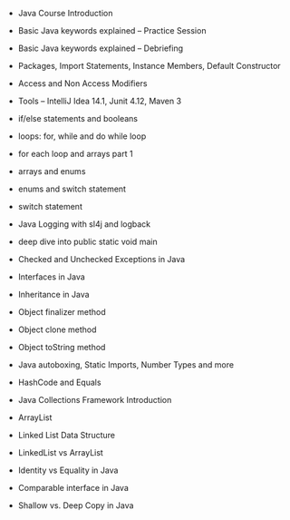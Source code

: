  *	Java Course Introduction

 *	Basic Java keywords explained – Practice Session

 *	Basic Java keywords explained – Debriefing

 *	Packages, Import Statements, Instance Members, Default Constructor

 *	Access and Non Access Modifiers

 *	Tools – IntelliJ Idea 14.1, Junit 4.12, Maven 3

 *	if/else statements and booleans

 *	loops: for, while and do while loop

 *	for each loop and arrays part 1

 *	arrays and enums

 *	enums and switch statement

 *	switch statement

 *	Java Logging with sl4j and logback

 *	deep dive into public static void main

 *	Checked and Unchecked Exceptions in Java

 *	Interfaces in Java

 *	Inheritance in Java

 *	Object finalizer method

 *	Object clone method

 *	Object toString method

 *	Java autoboxing, Static Imports, Number Types and more

 *	HashCode and Equals

 *	Java Collections Framework Introduction

 *	ArrayList

 *	Linked List Data Structure

 *	LinkedList vs ArrayList

 *	Identity vs Equality in Java

 *	Comparable interface in Java

 *	Shallow vs. Deep Copy in Java